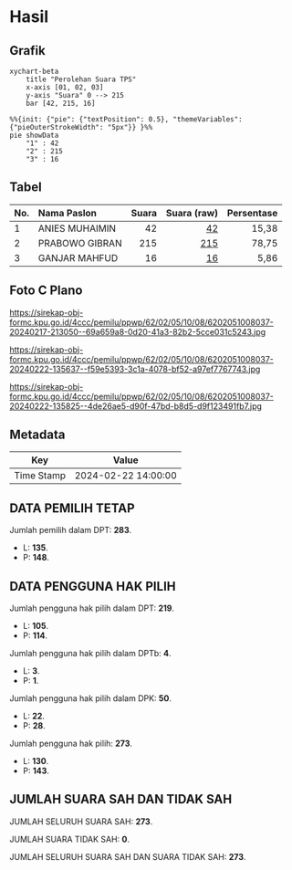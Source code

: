 # Hasil

## Grafik

```mermaid
xychart-beta
    title "Perolehan Suara TPS"
    x-axis [01, 02, 03]
    y-axis "Suara" 0 --> 215
    bar [42, 215, 16]
```

```mermaid
%%{init: {"pie": {"textPosition": 0.5}, "themeVariables": {"pieOuterStrokeWidth": "5px"}} }%%
pie showData
    "1" : 42
    "2" : 215
    "3" : 16
```

## Tabel

| No. | Nama Paslon    | Suara | Suara (raw) | Persentase |
|:--- |:-------------- | -----:| -----------:| ----------:|
| 1   | ANIES MUHAIMIN | 42    | [42][p-1]   | 15,38      |
| 2   | PRABOWO GIBRAN | 215   | [215][p-2]  | 78,75      |
| 3   | GANJAR MAHFUD  | 16    | [16][p-3]   | 5,86       |


[p-1]: https://github.com/gigit-pemilu/pemilu-2024-62-kalimantan-tengah/blob/main/pilpres/hitung-suara/sub/62-kalimantan-tengah/sub/02-kotawaringin-timur/sub/05-baamang/sub/1008-baamang-barat/sub/037-tps/sub/paslon-1.txt
[p-2]: https://github.com/gigit-pemilu/pemilu-2024-62-kalimantan-tengah/blob/main/pilpres/hitung-suara/sub/62-kalimantan-tengah/sub/02-kotawaringin-timur/sub/05-baamang/sub/1008-baamang-barat/sub/037-tps/sub/paslon-2.txt
[p-3]: https://github.com/gigit-pemilu/pemilu-2024-62-kalimantan-tengah/blob/main/pilpres/hitung-suara/sub/62-kalimantan-tengah/sub/02-kotawaringin-timur/sub/05-baamang/sub/1008-baamang-barat/sub/037-tps/sub/paslon-3.txt

## Foto C Plano

https://sirekap-obj-formc.kpu.go.id/4ccc/pemilu/ppwp/62/02/05/10/08/6202051008037-20240217-213050--69a659a8-0d20-41a3-82b2-5cce031c5243.jpg

https://sirekap-obj-formc.kpu.go.id/4ccc/pemilu/ppwp/62/02/05/10/08/6202051008037-20240222-135637--f59e5393-3c1a-4078-bf52-a97ef7767743.jpg

https://sirekap-obj-formc.kpu.go.id/4ccc/pemilu/ppwp/62/02/05/10/08/6202051008037-20240222-135825--4de26ae5-d90f-47bd-b8d5-d9f123491fb7.jpg


## Metadata

| Key        | Value               |
| ---------- | ------------------- |
| Time Stamp | 2024-02-22 14:00:00 |


## DATA PEMILIH TETAP

Jumlah pemilih dalam DPT: **283**.
 * L: **135**.
 * P: **148**.

## DATA PENGGUNA HAK PILIH

Jumlah pengguna hak pilih dalam DPT: **219**.
 * L: **105**.
 * P: **114**.

Jumlah pengguna hak pilih dalam DPTb: **4**.
 * L: **3**.
 * P: **1**.

Jumlah pengguna hak pilih dalam DPK: **50**.
 * L: **22**.
 * P: **28**.

Jumlah pengguna hak pilih: **273**.
 * L: **130**.
 * P: **143**.

## JUMLAH SUARA SAH DAN TIDAK SAH

JUMLAH SELURUH SUARA SAH: **273**.

JUMLAH SUARA TIDAK SAH: **0**.

JUMLAH SELURUH SUARA SAH DAN SUARA TIDAK SAH: **273**.



